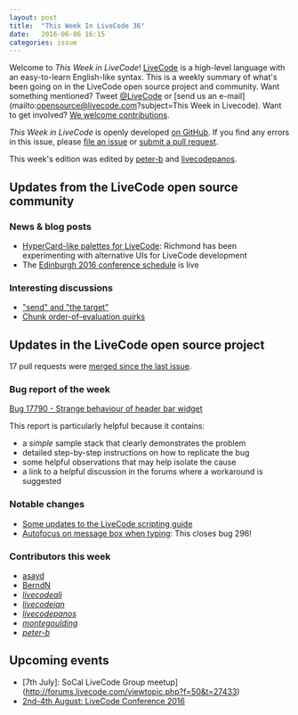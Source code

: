 ```yaml
---
layout: post
title:  "This Week In LiveCode 36"
date:   2016-06-06 16:15
categories: issue
---
```


Welcome to *This Week in LiveCode*!  [LiveCode](https://livecode.com/) is a
high-level language with an easy-to-learn English-like syntax.  This is a
weekly summary of what's been going on in the LiveCode open source project and
community.  Want something mentioned?  Tweet
[@LiveCode](https://twitter.com/LiveCode) or
[send us an e-mail](mailto:opensource@livecode.com?subject=This Week in Livecode).
Want to get involved?
[We welcome contributions](https://github.com/livecode/livecode).

*This Week in LiveCode* is openly developed
[on GitHub](https://github.com/livecode/this-week-in-livecode).
If you find any errors in this issue, please
[file an issue](https://github.com/livecode/this-week-in-livecode/issues) or
[submit a pull request](https://github.com/livecode/this-week-in-livecode/pulls).

This week's edition was edited by [peter-b](https://github.com/peter-b) and [livecodepanos](https://github.com/livecodepanos).

## Updates from the LiveCode open source community

### News & blog posts

- [HyperCard-like palettes for LiveCode](http://forums.livecode.com/viewtopic.php?f=25&t=27328#p143091): Richmond has been experimenting with alternative UIs for LiveCode development
- The [Edinburgh 2016 conference schedule](https://livecode.com/edinburgh-2016/schedule/) is live

### Interesting discussions

- ["send" and "the target"](http://forums.livecode.com/viewtopic.php?f=104&t=27443)
- [Chunk order-of-evaluation quirks](http://thread.gmane.org/gmane.comp.ide.revolution.user/227089)

## Updates in the LiveCode open source project

17 pull requests were [merged since the last issue](https://github.com/search?l=&o=asc&s=created&type=Issues&utf8=%E2%9C%93&q=org%3Alivecode+is%3Apublic+is%3Apr+is%3Amerged+merged%3A2016-05-31..2016-06-05).

### Bug report of the week

[Bug 17790 - Strange behaviour of header bar
widget](http://quality.livecode.com/show_bug.cgi?id=17747)

This report is particularly helpful because it contains:

- a *simple* sample stack that clearly demonstrates the problem
- detailed step-by-step instructions on how to replicate the bug
- some helpful observations that may help isolate the cause
- a link to a helpful discussion in the forums where a workaround is suggested

### Notable changes

- [Some updates to the LiveCode scripting guide](https://github.com/livecode/livecode-ide/pull/1211)
- [Autofocus on message box when typing](https://github.com/livecode/livecode-ide/pull/1189): This closes bug 296!

### Contributors this week

- [asayd](https://github.com/asayd)
- [BerndN](https://github.com/BerndN)
- *[livecodeali](https://github.com/livecodeali)*
- *[livecodeian](https://github.com/livecodeian)*
- *[livecodepanos](https://github.com/livecodepanos)*
- *[montegoulding](https://github.com/montegoulding)*
- *[peter-b](https://github.com/peter-b)*

## Upcoming events

* [7th July]: SoCal LiveCode Group meetup](http://forums.livecode.com/viewtopic.php?f=50&t=27433)
* [2nd-4th August: LiveCode Conference 2016](https://livecode.com/edinburgh-2016/)
